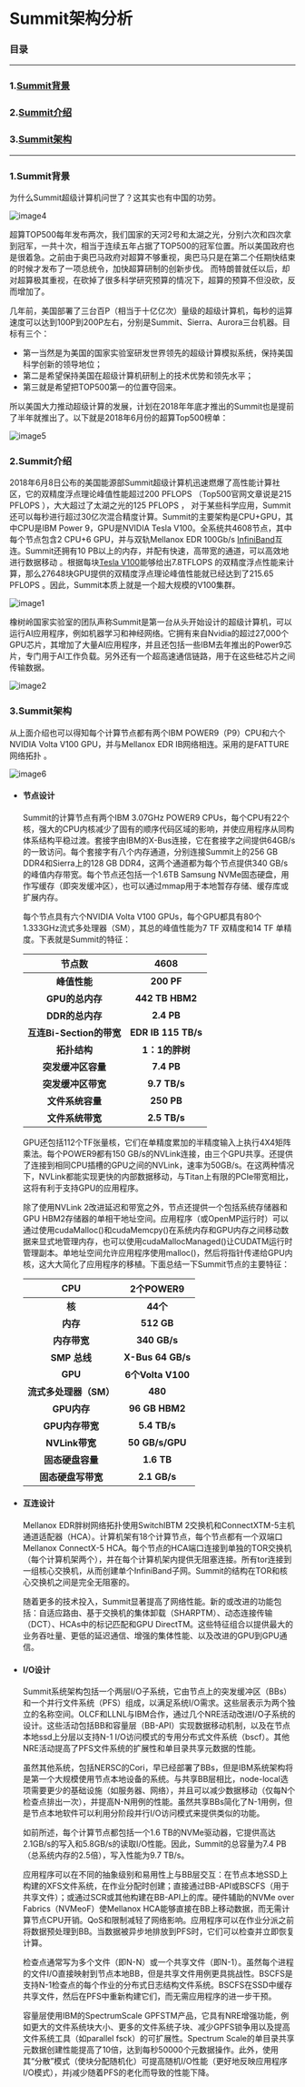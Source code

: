 # Summit架构分析

### 目录

---

### 1.[Summit背景](#1)

### 2.[Summit介绍](#2)

### 3.[Summit架构](#3)











---

<span id="1"></span>
### 1.Summit背景

 为什么Summit超级计算机问世了？这其实也有中国的功劳。

![image4](./image/image4.jpg)

 超算TOP500每年发布两次，我们国家的天河2号和太湖之光，分别六次和四次拿到冠军，一共十次，相当于连续五年占据了TOP500的冠军位置。所以美国政府也是很着急。之前由于奥巴马政府对超算不够重视，奥巴马只是在第二个任期快结束的时候才发布了一项总统令，加快超算研制的创新步伐。 而特朗普就任以后，却对超算极其重视，在砍掉了很多科学研究预算的情况下，超算的预算不但没砍，反而增加了。

 几年前，美国部署了三台百P（相当于十亿亿次）量级的超级计算机，每秒的运算速度可以达到100P到200P左右，分别是Summit、Sierra、Aurora三台机器。目标有三个：

* 第一当然是为美国的国家实验室研发世界领先的超级计算模拟系统，保持美国科学创新的领导地位；
* 第二是希望保持美国在超级计算机研制上的技术优势和领先水平；
* 第三就是希望把TOP500第一的位置夺回来。 

 所以美国大力推动超级计算的发展，计划在2018年年底才推出的Summit也是提前了半年就推出了。以下就是2018年6月份的超算Top500榜单：

 ![image5](./image/image5.jpg)





<span id="2"></span>
### 2.Summit介绍

 2018年6月8日公布的美国能源部Summit超级计算机迅速燃爆了高性能计算社区，它的双精度浮点理论峰值性能超过200 PFLOPS （Top500官网文章说是215 PFLOPS ），大大超过了太湖之光的125 PFLOPS ， 对于某些科学应用，Summit还可以每秒进行超过30亿次混合精度计算。Summit的主要架构是CPU+GPU，其中CPU是IBM Power 9，GPU是NVIDIA Tesla V100。全系统共4608节点，其中每个节点包含2 CPU+6 GPU，并与双轨Mellanox EDR 100Gb/s [InfiniBand](https://github.com/luojike/sysdesign/blob/master/2019/%E9%82%93%E7%89%A7%E9%A3%8E/%E6%8A%A5%E5%91%8A%E4%B8%89/Infiniband%E7%BD%91%E7%BB%9C%E7%BB%93%E6%9E%84%E5%88%86%E6%9E%90.md)互连。Summit还拥有10 PB以上的内存，并配有快速，高带宽的通道，可以高效地进行数据移动 。根据每块[Tesla V100]( https://github.com/luojike/sysdesign/blob/master/2019/邓牧风/报告二/TeslaGPU架构分析.md "Tesla V100")能够给出7.8TFLOPS 的双精度浮点性能来计算，那么27648块GPU提供的双精度浮点理论峰值性能就已经达到了215.65 PFLOPS 。因此，Summit本质上就是一个超大规模的V100集群。 

![image1](./image/image1.jpg)

 橡树岭国家实验室的团队声称Summit是第一台从头开始设计的超级计算机，可以运行AI应用程序，例如机器学习和神经网络。它拥有来自Nvidia的超过27,000个GPU芯片，其增加了大量AI应用程序，并且还包括一些IBM去年推出的Power9芯片，专门用于AI工作负载。另外还有一个超高速通信链路，用于在这些硅芯片之间传输数据。

 ![image2](./image/image2.jpg)





<span id="3"></span>
### 3.Summit架构

 从上面介绍也可以得知每个计算节点都有两个IBM POWER9（P9）CPU和六个NVIDIA Volta V100 GPU，并与Mellanox EDR IB网络相连。采用的是FATTURE网络拓扑 。

![image6](./image/image6.jpg)

* #### 节点设计

  Summit的计算节点有两个IBM 3.07GHz POWER9 CPUs，每个CPU有22个核，强大的CPU内核减少了固有的顺序代码区域的影响，并使应用程序从同构体系结构平稳过渡。套接字由IBM的X-Bus连接，它在套接字之间提供64GB/s的一致访问。每个套接字有八个内存通道，分别连接Summit上的256 GB DDR4和Sierra上的128 GB DDR4，这两个通道都为每个节点提供340 GB/s的峰值内存带宽。每个节点还包括一个1.6TB Samsung NVMe固态硬盘，用作写缓存（即突发缓冲区），也可以通过mmap用于本地暂存存储、缓存库或扩展内存。

  每个节点具有六个NVIDIA Volta V100 GPUs，每个GPU都具有80个1.333GHz流式多处理器（SM），其总的峰值性能为7 TF 双精度和14 TF 单精度。下表就是Summit的特征：

  |        **节点数**        |      **4608**       |
  | :----------------------: | :-----------------: |
  |       **峰值性能**       |     **200 PF**      |
  |     **GPU的总内存**      |   **442 TB HBM2**   |
  |     **DDR的总内存**      |     **2.4 PB**      |
  | **互连Bi-Section的带宽** | **EDR IB 115 TB/s** |
  |       **拓扑结构**       |   **1：1的胖树**    |
  |    **突发缓冲区容量**    |     **7.4 PB**      |
  |    **突发缓冲区带宽**    |    **9.7 TB/s**     |
  |     **文件系统容量**     |     **250 PB**      |
  |     **文件系统带宽**     |    **2.5 TB/s**     |

  GPU还包括112个TF张量核，它们在单精度累加的半精度输入上执行4X4矩阵乘法。每个POWER9都有150 GB/s的NVLink连接，由三个GPU共享。还提供了连接到相同CPU插槽的GPU之间的NVLink，速率为50GB/s。在这两种情况下，NVLink都能实现更快的内部数据移动，与Titan上有限的PCIe带宽相比，这将有利于支持GPU的应用程序。 

  除了使用NVLink 2改进延迟和带宽之外，节点还提供一个包括系统存储器和GPU HBM2存储器的单相干地址空间。应用程序（或OpenMP运行时）可以通过使用cudaMalloc()和cudaMemcpy()在系统内存和GPU内存之间移动数据来显式地管理内存，也可以使用cudaMallocManaged()让CUDATM运行时管理副本。单地址空间允许应用程序使用malloc()，然后将指针传递给GPU内核，这大大简化了应用程序的移植。下面总结一下Summit节点的主要特征：

  |        **CPU**         |   **2个POWER9**   |
  | :--------------------: | :---------------: |
  |         **核**         |     **44个**      |
  |        **内存**        |    **512 GB**     |
  |      **内存带宽**      |   **340 GB/s**    |
  |      **SMP 总线**      | **X-Bus 64 GB/s** |
  |        **GPU**         | **6个Volta V100** |
  | **流式多处理器（SM）** |      **480**      |
  |      **GPU内存**       |  **96 GB HBM2**   |
  |    **GPU内存带宽**     |   **5.4 TB/s**    |
  |     **NVLink带宽**     |  **50 GB/s/GPU**  |
  |    **固态硬盘容量**    |    **1.6 TB**     |
  |   **固态硬盘写带宽**   |   **2.1 GB/s**    |

  

* #### 互连设计

  Mellanox EDR胖树网络拓扑使用SwitchIBTM 2交换机和ConnectXTM-5主机通道适配器（HCA）。计算机架有18个计算节点，每个节点都有一个双端口Mellanox ConnectX-5 HCA。每个节点的HCA端口连接到单独的TOR交换机（每个计算机架两个），并在每个计算机架内提供无阻塞连接。所有tor连接到一组核心交换机，从而创建单个InfiniBand子网。Summit的结构在TOR和核心交换机之间是完全无阻塞的。

  随着更多的技术投入，Summit显著提高了网络性能。新的或改进的功能包括：自适应路由、基于交换机的集体卸载（SHARPTM）、动态连接传输（DCT）、HCAs中的标记匹配和GPU DirectTM。这些特征组合以提供最大的业务吞吐量、更低的延迟通信、增强的集体性能、以及改进的GPU到GPU通信。

  

* #### I/O设计

  Summit系统架构包括一个两层I/O子系统，它由节点上的突发缓冲区（BBs）和一个并行文件系统（PFS）组成，以满足系统I/O需求。这些层表示为两个独立的名称空间。OLCF和LLNL与IBM合作，通过几个NRE活动改进I/O子系统的设计。这些活动包括BB和容量层（BB-API）实现数据移动机制，以及在节点本地ssd上分层以支持N-1 I/O访问模式的专用分布式文件系统（bscf）。其他NRE活动提高了PFS文件系统的扩展性和单目录共享元数据的性能。

  虽然其他系统，包括NERSC的Cori，早已经部署了BBs，但是IBM系统架构将是第一个大规模使用节点本地设备的系统。与共享BB层相比，node-local选项需要更少的基础设施（如服务器、网络），并且可以减少数据移动（仅每N个检查点排出一次），并提高N-N用例的性能。虽然共享BBs简化了N-1用例，但是节点本地软件可以利用分阶段并行I/O访问模式来提供类似的功能。

   如前所述，每个计算节点都包括一个1.6 TB的NVMe驱动器，它提供高达2.1GB/s的写入和5.8GB/s的读取I/O性能。因此，Summit的总容量为7.4 PB（总系统内存的2.5倍），写入性能为9.7 TB/s。

  应用程序可以在不同的抽象级别和易用性上与BB层交互：在节点本地SSD上构建的XFS文件系统，在作业分配时创建；直接通过BB-API或BSCFS（用于共享文件）；或通过SCR或其他构建在BB-API上的库。硬件辅助的NVMe over Fabrics（NVMeoF）使Mellanox HCA能够直接在BB上移动数据，而无需计算节点CPU开销。QoS和限制减轻了网络影响。应用程序可以在作业分派之前将数据预处理到BB。当数据被异步地排放到PFS时，它们可以检查并立即恢复计算。

  检查点通常写为多个文件（即N-N）或一个共享文件（即N-1）。虽然每个进程的文件I/O直接映射到节点本地BB，但是共享文件用例更具挑战性。BSCFS是支持N-1检查点的每个作业的分布式日志结构文件系统。BSCFS在SSD中缓存共享文件，然后在PFS中重新构建它们，而无需应用程序的进一步干预。

  容量层使用IBM的SpectrumScale GPFSTM产品，它具有NRE增强功能，例如更大的文件系统块大小、更多的文件系统子块、减少GPFS锁争用以及提高文件系统工具（如parallel fsck）的可扩展性。Spectrum Scale的单目录共享元数据创建性能提高了10倍，达到每秒50000个元数据操作。此外，使用其“分散”模式（使块分配随机化）可提高随机I/O性能（更好地反映应用程序I/O模式），并j减少随着PFS的老化而导致的性能下降。
